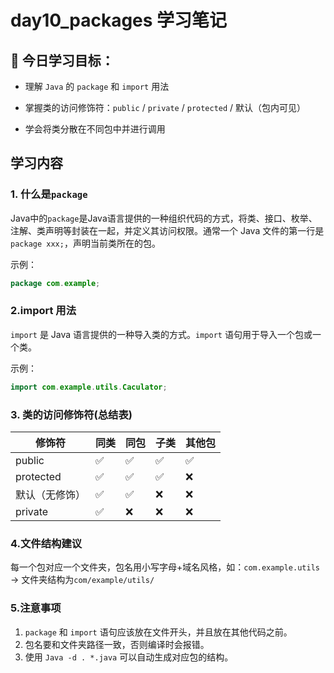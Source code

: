 # day10_packages 学习笔记


## 🎯 今日学习目标：
- 理解 `Java` 的 `package` 和 `import` 用法

- 掌握类的访问修饰符：`public` / `private` / `protected` / 默认（包内可见）

- 学会将类分散在不同包中并进行调用

## 学习内容

### 1. 什么是`package`
Java中的`package`是Java语言提供的一种组织代码的方式，将类、接口、枚举、注解、类声明等封装在一起，并定义其访问权限。通常一个 Java 文件的第一行是 `package xxx;`，声明当前类所在的包。

示例：
```java
package com.example;

```

### 2.import 用法
`import` 是 Java 语言提供的一种导入类的方式。`import` 语句用于导入一个包或一个类。

示例：
```java
import com.example.utils.Caculator;
```

### 3. 类的访问修饰符(总结表)
| 修饰符       | 同类 | 同包 | 子类 | 其他包 |
| --------- | -- | -- | -- | --- |
| public    | ✅  | ✅  | ✅  | ✅   |
| protected | ✅  | ✅  | ✅  | ❌   |
| 默认（无修饰）   | ✅  | ✅  | ❌  | ❌   |
| private   | ✅  | ❌  | ❌  | ❌   |

### 4.文件结构建议
每一个包对应一个文件夹，包名用小写字母+域名风格，如：`com.example.utils` -> 文件夹结构为`com/example/utils/`

### 5.注意事项
1. `package` 和 `import` 语句应该放在文件开头，并且放在其他代码之前。
2. 包名要和文件夹路径一致，否则编译时会报错。
3. 使用 `Java -d . *.java` 可以自动生成对应包的结构。
